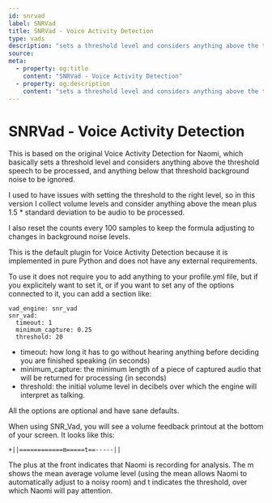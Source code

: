 ```yaml
---
id: snrvad
label: SNRVad
title: SNRVad - Voice Activity Detection
type: vads
description: "sets a threshold level and considers anything above the threshold speech to be processed, and anything below that threshold background noise to be ignored"
source:
meta:
  - property: og:title
    content: "SNRVad - Voice Activity Detection"
  - property: og:description
    content: "sets a threshold level and considers anything above the threshold speech to be processed, and anything below that threshold background noise to be ignored"
---
```


# SNRVad - Voice Activity Detection <Badge text="Included"/>


This is based on the original Voice Activity Detection for Naomi, which basically sets a threshold level and considers
anything above the threshold speech to be processed, and anything below that threshold background noise to be ignored.

I used to have issues with setting the threshold to the right level, so in this version I collect volume levels and
consider anything above the mean plus 1.5 * standard deviation to be audio to be processed.

I also reset the counts every 100 samples to keep the formula adjusting to changes in background noise levels.

This is the default plugin for Voice Activity Detection because it is implemented in pure Python and does not have
any external requirements.

To use it does not require you to add anything to your profile.yml file, but if you explicitely want to set it, or if
you want to set any of the options connected to it, you can add a section like:
```
vad_engine: snr_vad
snr_vad:
  timeout: 1
  minimum_capture: 0.25
  threshold: 20
```
* timeout: how long it has to go without hearing anything before deciding you are finished speaking (in seconds)
* minimum_capture: the minimum length of a piece of captured audio that will be returned for processing (in seconds)
* threshold: the initial volume level in decibels over which the engine will interpret as talking.

All the options are optional and have sane defaults.

When using SNR_Vad, you will see a volume feedback printout at the bottom of your screen. It looks like this:
```
+||============m=====t==-----||
```
The plus at the front indicates that Naomi is recording for analysis. The m shows the mean average volume level
(using the mean allows Naomi to automatically adjust to a noisy room) and t indicates the threshold, over which
Naomi will pay attention.


<EditPageLink/>
